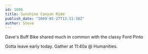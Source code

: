 ```yaml
---
id: 1806
title: Sunshine Canyon Ride
publish_date: "2009-05-27T13:11:38Z"
author: Steve
---
```

  
Dave's Buff Bike shared much in common with the classy Ford Pinto

Gotta leave early today. Gather at 11:40a @ Humanities.
